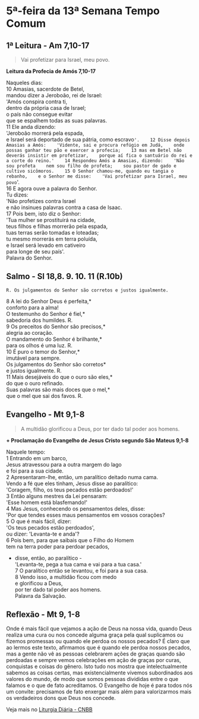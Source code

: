 # 5ª-feira da 13ª Semana Tempo Comum

## 1ª Leitura - Am 7,10-17

> Vai profetizar para Israel, meu povo.

**Leitura da Profecia de Amós 7,10-17**

Naqueles dias:   
10 Amasias, sacerdote de Betel,   
 mandou dizer a Jeroboão, rei de Israel:   
 'Amós conspira contra ti,   
 dentro da própria casa de Israel;   
 o país não consegue evitar    
 que se espalhem todas as suas palavras.   
11 Ele anda dizendo:   
 'Jeroboão morrerá pela espada,   
 e Israel será deportado de sua pátria, como escravo`'.   
12 Disse depois Amasias a Amós:   
 'Vidente, sai e procura refúgio em Judá,   
 onde possas ganhar teu pão e exercer a profecia;   
13 mas em Betel não deverás insistir em profetizar,   
 porque aí fica o santuário do rei e a corte do reino.'   
14 Respondeu Amós a Amasias, dizendo:   
 'Não sou profeta   
 nem sou filho de profeta;   
 sou pastor de gado e cultivo sicômoros.   
15 O Senhor chamou-me, quando eu tangia o rebanho,   
 e o Senhor me disse:   
 'Vai profetizar para Israel, meu povo`'.   
16 E agora ouve a palavra do Senhor.   
 Tu dizes:   
 'Não profetizes contra Israel   
 e não insinues palavras contra a casa de Isaac.   
17 Pois bem, isto diz o Senhor:   
 'Tua mulher se prostituirá na cidade,   
 teus filhos e filhas morrerão pela espada,   
 tuas terras serão tomadas e loteadas;   
 tu mesmo morrerás em terra poluída,   
 e Israel será levado em cativeiro   
 para longe de seu país'.   
 Palavra do Senhor.

## Salmo - Sl 18,8. 9. 10. 11 (R.10b)

`R. Os julgamentos do Senhor são corretos e justos igualmente.`

8 A lei do Senhor Deus é perfeita,*   
 conforto para a alma!   
 O testemunho do Senhor é fiel,*   
 sabedoria dos humildes. R.       
9 Os preceitos do Senhor são precisos,*   
 alegria ao coração.   
 O mandamento do Senhor é brilhante,*   
 para os olhos é uma luz. R.       
10 É puro o temor do Senhor,*   
 imutável para sempre.   
 Os julgamentos do Senhor são corretos*   
 e justos igualmente. R.       
11 Mais desejáveis do que o ouro são eles,*   
 do que o ouro refinado.   
 Suas palavras são mais doces que o mel,*   
 que o mel que sai dos favos. R.

## Evangelho - Mt 9,1-8

> A multidão glorificou a Deus, por ter dado tal poder aos homens.

**+ Proclamação do Evangelho de Jesus Cristo segundo São Mateus 9,1-8**

Naquele tempo:   
1 Entrando em um barco,   
 Jesus atravessou para a outra margem do lago   
 e foi para a sua cidade.   
2 Apresentaram-lhe, então, um paralítico deitado numa cama.   
 Vendo a fé que eles tinham, Jesus disse ao paralítico:   
 'Coragem, filho, os teus pecados estão perdoados!'   
3 Então alguns mestres da Lei pensaram:   
 'Esse homem está blasfemando!'   
4 Mas Jesus, conhecendo os pensamentos deles, disse:   
 'Por que tendes esses maus pensamentos em vossos corações?   
5 O que é mais fácil, dizer:   
 'Os teus pecados estão perdoados',   
 ou dizer: 'Levanta-te e anda'?   
6 Pois bem, para que saibais que o Filho do Homem    
 tem na terra poder para perdoar pecados,   
 - disse, então, ao paralítico -   
 'Levanta-te, pega a tua cama e vai para a tua casa.'   
7 O paralítico então se levantou, e foi para a sua casa.   
8 Vendo isso, a multidão ficou com medo   
 e glorificou a Deus,   
 por ter dado tal poder aos homens.   
 Palavra da Salvação.

## Reflexão - Mt 9, 1-8

Onde é mais fácil que vejamos a ação de Deus na nossa vida, quando Deus realiza uma cura ou nos concede alguma graça pela qual suplicamos ou fizemos promessas ou quando ele perdoa os nossos pecados? É claro que ao lermos este texto, afirmamos que é quando ele perdoa nossos pecados, mas a gente não vê as pessoas celebrarem ações de graças quando são perdoadas e sempre vemos celebrações em ação de graças por curas, conquistas e coisas do gênero. Isto tudo nos mostra que intelectualmente sabemos as coisas certas, mas existencialmente vivemos subordinados aos valores do mundo, de modo que somos pessoas divididas entre o que falamos e o que de fato acreditamos. O Evangelho de hoje é para todos nós um convite: precisamos de fato enxergar mais além para valorizarmos mais os verdadeiros dons que Deus nos concede.

Veja mais no [Liturgia Diária - CNBB](http://liturgiadiaria.cnbb.org.br/app/user/user/UserView.php?ano=2016&mes=6&dia=30)